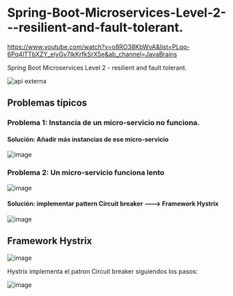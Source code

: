 # Spring-Boot-Microservices-Level-2---resilient-and-fault-tolerant.

https://www.youtube.com/watch?v=o8RO38KbWvA&list=PLqq-6Pq4lTTbXZY_elyGv7IkKrfkSrX5e&ab_channel=JavaBrains

Spring Boot Microservices Level 2 - resilient and fault tolerant.


![api externa](https://user-images.githubusercontent.com/52107919/187950397-c35f37fb-841f-4b0f-a723-8027d5ff59a9.png)

## Problemas típicos

### Problema 1: Instancia de un micro-servicio no funciona.

#### Solución: Añadir más instancias de ese micro-servicio

![image](https://user-images.githubusercontent.com/52107919/188092930-875184b7-2163-413a-ba56-cca16a1540bb.png)


### Problema 2: Un micro-servicio funciona lento

![image](https://user-images.githubusercontent.com/52107919/188094019-adfd21b8-0f58-4512-98fd-fdad0215685f.png)

#### Solución: implementar pattern Circuit breaker ---> Framework Hystrix


![image](https://user-images.githubusercontent.com/52107919/188104199-8c5dca76-7b72-4f86-bdba-8a18e4523aa8.png)



## Framework Hystrix

![image](https://user-images.githubusercontent.com/52107919/188109604-ef720161-15c2-4745-b861-50bed5b152c1.png)

Hystrix implementa el patron Circuit breaker siguiendos los pasos:

![image](https://user-images.githubusercontent.com/52107919/188109253-9ebfcee7-e8a7-4486-a8c2-935ba74e0fb2.png)




